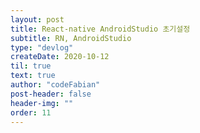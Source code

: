 ```yaml
---
layout: post
title: React-native AndroidStudio 초기설정
subtitle: RN, AndroidStudio
type: "devlog"
createDate: 2020-10-12
til: true
text: true
author: "codeFabian"
post-header: false
header-img: ""
order: 11
---
```

